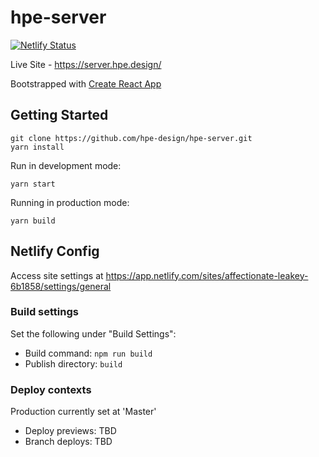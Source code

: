 # hpe-server
[![Netlify Status](https://api.netlify.com/api/v1/badges/9b150011-1acd-47e3-8a8d-b6d4ea3e51bd/deploy-status)](https://app.netlify.com/sites/affectionate-leakey-6b1858/deploys)

Live Site - https://server.hpe.design/

Bootstrapped with [Create React App](https://create-react-app.dev/)

## Getting Started
```
git clone https://github.com/hpe-design/hpe-server.git
yarn install
```

Run in development mode:
```
yarn start
```

Running in production mode:
```
yarn build
```

## Netlify Config
Access site settings at https://app.netlify.com/sites/affectionate-leakey-6b1858/settings/general

### Build settings
Set the following under "Build Settings":
- Build command: `npm run build`
- Publish directory: `build`

### Deploy contexts
Production currently set at 'Master'
- Deploy previews: TBD
- Branch deploys: TBD

